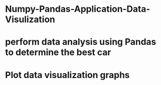 # Numpy-Pandas-Application-Data-Visulization
# perform data analysis using Pandas to determine the best car
# Plot data visualization graphs

